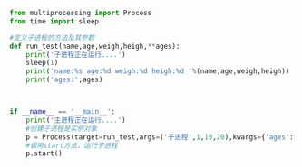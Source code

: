 
<BlogInfo id="815" title="3.对子进程进行传值" author="白日梦想猿" pv=0 read_times=0 pre_cost_time=0分21秒 category="并发编程" tag_list="['并发编程']" create_time="2020.04.28 10:20:29" update_time="2021.09.04 16:05:12" />

```python
from multiprocessing import Process
from time import sleep

#定义子进程的方法及其参数
def run_test(name,age,weigh,heigh,**ages):
    print('子进程正在运行....')
    sleep(1)
    print('name:%s age:%d weigh:%d heigh:%d '%(name,age,weigh,heigh))
    print('ages:',ages)



if __name__ == '__main__':
    print('主进程正在运行....')
    #创建子进程是实例对象
    p = Process(target=run_test,args=('子进程',1,10,20),kwargs={'ages':'10'}) #并传入实参
    #调用start方法，运行子进程
    p.start()

```
